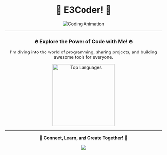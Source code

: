 <div align="center">

# 🌟 **E3Coder**! 🌟  

<div id="header">
  <img src="https://media3.giphy.com/media/nd0lphXcwThN2nlNFV/giphy.gif?cid=6c09b952skhwz5xb75eh2xn38gbiha3z0pz5ko8t7kjeva5z&ep=v1_internal_gif_by_id&rid=giphy.gif&ct=g" alt="Coding Animation" />
</div>

---

### 🔥 Explore the Power of Code with Me! 🔥
I'm diving into the world of programming, sharing projects, and building awesome tools for everyone.  

<a href="https://github.com/khonE3/convoychat">
  <img height=200 align="center" src="https://github-readme-stats.vercel.app/api/top-langs?username=khonE3&layout=compact&langs_count=8&card_width=320" alt="Top Languages" />
</a>  

---

🌟 **Connect, Learn, and Create Together!** 🌟  

<div id="header">
  <img src="https://media.tenor.com/hhda1rmSf3oAAAAM/come-at-me-pengu.gif" />
</div>

</div>
